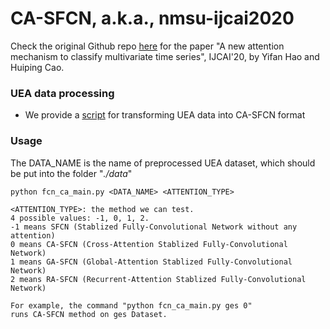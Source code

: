 # CA-SFCN, a.k.a., nmsu-ijcai2020
Check the original Github repo [here](https://github.com/huipingcao/nmsu_yhao_ijcai2020) for the paper "A new attention mechanism to classify multivariate time series", IJCAI'20, by Yifan Hao and Huiping Cao. 

### UEA data processing

- We provide a [script](../Datasets/MTS-UEA/Preprocessing_MTS_UEA.ipynb) for transforming UEA data into CA-SFCN format

### Usage

The DATA_NAME is the name of preprocessed UEA dataset, which should be put into the folder "*./data*"

```
python fcn_ca_main.py <DATA_NAME> <ATTENTION_TYPE>
```

```
<ATTENTION_TYPE>: the method we can test. 
4 possible values: -1, 0, 1, 2.
-1 means SFCN (Stablized Fully-Convolutional Network without any attention)
0 means CA-SFCN (Cross-Attention Stablized Fully-Convolutional Network)
1 means GA-SFCN (Global-Attention Stablized Fully-Convolutional Network)
2 means RA-SFCN (Recurrent-Attention Stablized Fully-Convolutional Network)

For example, the command "python fcn_ca_main.py ges 0"
runs CA-SFCN method on ges Dataset.
```

